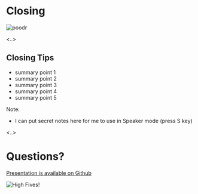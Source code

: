 # Closing

![poodr](images/poodr.jpg)

<!-- .slide: data-background-image="/images/closing.gif" -->

<!-- .slide: class="shadowed-text" -->

<..>

## Closing Tips

* summary point 1
* summary point 2
* summary point 3
* summary point 4
* summary point 5

Note:

* I can put secret notes here for me to use in Speaker mode (press S key)

<..>

# Questions?

[Presentation is available on Github](https://github.com/clearfunction/slides/)

![High Fives!](/images/high-fives.gif)
